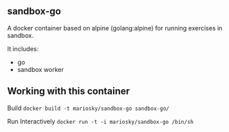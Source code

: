 ## sandbox-go

A docker container based on alpine (golang:alpine) for running exercises in sandbox.

It includes:

* go
* sandbox worker

## Working with this container

Build
`docker build -t mariosky/sandbox-go sandbox-go/`

Run Interactively
`docker run -t -i mariosky/sandbox-go /bin/sh`
